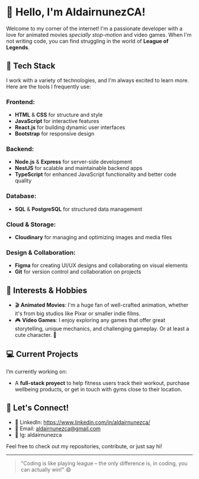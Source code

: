# 👋 Hello, I'm AldairnunezCA!

Welcome to my corner of the internet! I'm a passionate developer with a love for animated movies *specially stop-motion* and video games. When I'm not writing code, you can find struggling in the world of **League of Legends**.

## 🚀 Tech Stack
I work with a variety of technologies, and I'm always excited to learn more. Here are the tools I frequently use:

### Frontend:
- **HTML** & **CSS** for structure and style
- **JavaScript** for interactive features
- **React.js** for building dynamic user interfaces
- **Bootstrap** for responsive design

### Backend:
- **Node.js** & **Express** for server-side development
- **NestJS** for scalable and maintainable backend apps
- **TypeScript** for enhanced JavaScript functionality and better code quality

### Database:
- **SQL** & **PostgreSQL** for structured data management

### Cloud & Storage:
- **Cloudinary** for managing and optimizing images and media files

### Design & Collaboration:
- **Figma** for creating UI/UX designs and collaborating on visual elements
- **Git** for version control and collaboration on projects

## 🌟 Interests & Hobbies
- 🎬 **Animated Movies**: I'm a huge fan of well-crafted animation, whether it's from big studios like Pixar or smaller indie films.
- 🎮 **Video Games**: I enjoy exploring any games that offer great storytelling, unique mechanics, and challenging gameplay. Or at least a cute character. 🤗

## 💻 Current Projects
I’m currently working on:
- A **full-stack proyect** to help fitness users track their workout, purchase wellbeing products, or get in touch with gyms close to their location.
  
## 💬 Let's Connect!
- 💼 LinkedIn: https://www.linkedin.com/in/aldairnunezca/
- 📧 Email: aldairnunezca@gmail.com
- 📸 Ig: aldairnunezca 

Feel free to check out my repositories, contribute, or just say hi!

---

> "Coding is like playing league – the only difference is, in coding, you can actually win!" 😄
